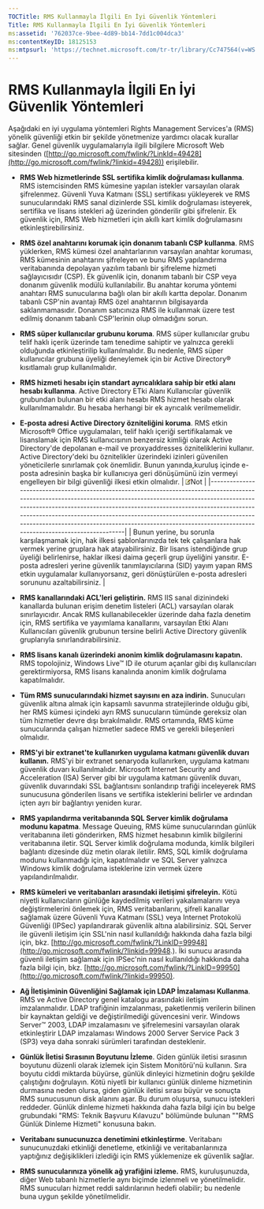 ```yaml
---
TOCTitle: RMS Kullanmayla İlgili En İyi Güvenlik Yöntemleri
Title: RMS Kullanmayla İlgili En İyi Güvenlik Yöntemleri
ms:assetid: '762037ce-9bee-4d89-bb14-7dd1c004dca3'
ms:contentKeyID: 18125153
ms:mtpsurl: 'https://technet.microsoft.com/tr-tr/library/Cc747564(v=WS.10)'
---
```


RMS Kullanmayla İlgili En İyi Güvenlik Yöntemleri
=================================================

Aşağıdaki en iyi uygulama yöntemleri Rights Management Services'a (RMS) yönelik güvenliği etkin bir şekilde yönetmenize yardımcı olacak kurallar sağlar. Genel güvenlik uygulamalarıyla ilgili bilgilere Microsoft Web sitesinden ([http://go.microsoft.com/fwlink/?LinkId=49428](http://go.microsoft.com/fwlink/?linkid=49428)) erişilebilir.

-   **RMS Web hizmetlerinde SSL sertifika kimlik doğrulaması kullanma**. RMS istemcisinden RMS kümesine yapılan istekler varsayılan olarak şifrelenmez. Güvenli Yuva Katmanı (SSL) sertifikası yükleyerek ve RMS sunucularındaki RMS sanal dizinlerde SSL kimlik doğrulaması isteyerek, sertifika ve lisans istekleri ağ üzerinden gönderilir gibi şifrelenir. Ek güvenlik için, RMS Web hizmetleri için akıllı kart kimlik doğrulamasını etkinleştirebilirsiniz.
-   **RMS özel anahtarını korumak için donanım tabanlı CSP kullanma**. RMS yüklerken, RMS kümesi özel anahtarlarının varsayılan anahtar koruması, RMS kümesinin anahtarını şifreleyen ve bunu RMS yapılandırma veritabanında depolayan yazılım tabanlı bir şifreleme hizmeti sağlayıcısıdır (CSP). Ek güvenlik için, donanım tabanlı bir CSP veya donanım güvenlik modülü kullanılabilir. Bu anahtar koruma yöntemi anahtarı RMS sunucularına bağlı olan bir akıllı kartta depolar. Donanım tabanlı CSP'nin avantajı RMS özel anahtarının bilgisayarda saklanmamasıdır. Donanım satıcınıza RMS ile kullanmak üzere test edilmiş donanım tabanlı CSP'lerinin olup olmadığını sorun.
-   **RMS süper kullanıcılar grubunu koruma**. RMS süper kullanıcılar grubu telif haklı içerik üzerinde tam tenedime sahiptir ve yalnızca gerekli olduğunda etkinleştirilip kullanılmalıdır. Bu nedenle, RMS süper kullanıcılar grubuna üyeliği deneylemek için bir Active Directory® kısıtlamalı grup kullanılmalıdır.
-   **RMS hizmeti hesabı için standart ayrıcalıklara sahip bir etki alanı hesabı kullanma**. Active Directory ETki Alanı Kullanıcılar güvenlik grubundan bulunan bir etki alanı hesabı RMS hizmet hesabı olarak kullanılmamalıdır. Bu hesaba herhangi bir ek ayrıcalık verilmemelidir.
-   **E-posta adresi Active Directory özniteliğini koruma**. RMS etkin Microsoft® Office uygulamaları, telif haklı içeriği sertifikalamak ve lisanslamak için RMS kullanıcısının benzersiz kimliği olarak Active Directory'de depolanan e-mail ve proxyaddresses özniteliklerini kullanır. Active Directory'deki bu öznitelikler üzerindeki izinleri güvenilen yöneticilerle sınırlamak çok önemlidir. Bunun yanında,kuruluş içinde e-posta adresinin başka bir kullanıcıya geri dönüşümünü izin vermeyi engelleyen bir bilgi güvenliği ilkesi etkin olmalıdır.
    | ![](images/Cc747564.note(WS.10).gif)Not                                                                                                                                                                                                                                                                                                                                                            |
    |---------------------------------------------------------------------------------------------------------------------------------------------------------------------------------------------------------------------------------------------------------------------------------------------------------------------------------------------------------------------------------------------------------------------------------|
    | Bunun yerine, bu sorunla karşılaşmamak için, hak ilkesi şablonlarınızda tek tek çalışanlara hak vermek yerine gruplara hak atayabilirsiniz. Bir lisans istendiğinde grup üyeliği belirlenirse, haklar ilkesi daima geçerli grup üyeliğini yansıtır. E-posta adresleri yerine güvenlik tanımlayıcılarına (SID) yayım yapan RMS etkin uygulamalar kullanıyorsanız, geri dönüştürülen e-posta adresleri sorununu azaltabilirsiniz. |

-   **RMS kanallarındaki ACL'leri geliştirin.** RMS IIS sanal dizinindeki kanallarda bulunan erişim denetim listeleri (ACL) varsayılan olarak sınırlayıcıdır. Ancak RMS kullanabilecekler üzerinde daha fazla denetim için, RMS sertifika ve yayımlama kanallarını, varsayılan Etki Alanı Kullanıcıları güvenlik grubunun tersine belirli Active Directory güvenlik gruplarıyla sınırlandırabilirsiniz.
-   **RMS lisans kanalı üzerindeki anonim kimlik doğrulamasını kapatın.** RMS topolojiniz, Windows Live™ ID ile oturum açanlar gibi dış kullanıcıları gerektirmiyorsa, RMS lisans kanalında anonim kimlik doğrulama kapatılmalıdır.
-   **Tüm RMS sunucularındaki hizmet sayısını en aza indirin.** Sunucuları güvenlik altına almak için kapsamlı savunma stratejilerinde olduğu gibi, her RMS kümesi içindeki ayrı RMS sunucuların tümünde gereksiz olan tüm hizmetler devre dışı bırakılmalıdır. RMS ortamında, RMS küme sunucularında çalışan hizmetler sadece RMS ve gerekli bileşenleri olmalıdır.
-   **RMS'yi bir extranet'te kullanırken uygulama katmanı güvenlik duvarı kullanın.** RMS'yi bir extranet senaryoda kullanırken, uygulama katmanı güvenlik duvarı kullanılmalıdır. Microsoft Internet Security and Acceleration (ISA) Server gibi bir uygulama katmanı güvenlik duvarı, güvenlik duvarındaki SSL bağlantısını sonlandırıp trafiği inceleyerek RMS sunucusuna gönderilen lisans ve sertifika isteklerini belirler ve ardından içten ayrı bir bağlantıyı yeniden kurar.
-   **RMS yapılandırma veritabanında SQL Server kimlik doğrulama modunu kapatma**. Message Queuing, RMS küme sunucularından günlük veritabanına ileti gönderirken, RMS hizmet hesabının kimlik bilgilerini veritabanına iletir. SQL Server kimlik doğrulama modunda, kimlik bilgileri bağlantı dizesinde düz metin olarak iletilir. RMS, SQL kimlik doğrulama modunu kullanmadığı için, kapatılmalıdır ve SQL Server yalnızca Windows kimlik doğrulama isteklerine izin vermek üzere yapılandırılmalıdır.
-   **RMS kümeleri ve veritabanları arasındaki iletişimi şifreleyin.** Kötü niyetli kullanıcıların günlüğe kaydedilmiş verileri yakalamalarını veya değiştirmelerini önlemek için, RMS veritabanlarını, şifreli kanallar sağlamak üzere Güvenli Yuva Katmanı (SSL) veya Internet Protokolü Güvenliği (IPSec) yapılandırarak güvenlik altına alabilirsiniz. SQL Server ile güvenli iletişim için SSL'nin nasıl kullanıldığı hakkında daha fazla bilgi için, bkz. [http://go.microsoft.com/fwlink/?LinkID=99948](http://go.microsoft.com/fwlink/?linkid=99948.). İki sunucu arasında güvenli iletişim sağlamak için IPSec'nin nasıl kullanıldığı hakkında daha fazla bilgi için, bkz. [http://go.microsoft.com/fwlink/?LinkID=99950](http://go.microsoft.com/fwlink/?linkid=99950).
-   **Ağ İletişiminin Güvenliğini Sağlamak için LDAP İmzalaması Kullanma**. RMS ve Active Directory genel katalogu arasındaki iletişim imzalanmalıdır. LDAP trafiğinin imzalanması, paketlenmiş verilerin bilinen bir kaynaktan geldiği ve değiştirilmediği güvencesini verir. Windows Server™ 2003, LDAP imzalamasını ve şifrelemesini varsayılan olarak etkinleştirir LDAP imzalaması Windows 2000 Server Service Pack 3 (SP3) veya daha sonraki sürümleri tarafından desteklenir.
-   **Günlük İletisi Sırasının Boyutunu İzleme**. Giden günlük iletisi sırasının boyutunu düzenli olarak izlemek için Sistem Monitörü'nü kullanın. Sıra boyutu ciddi miktarda büyürse, günlük dinleyici hizmetinin doğru şekilde çalıştığını doğrulayın. Kötü niyetli bir kullanıcı günlük dinleme hizmetinin durmasına neden olursa, giden günlük iletisi sırası büyür ve sonuçta RMS sunucusunun disk alanını aşar. Bu durum oluşursa, sunucu istekleri reddeder. Günlük dinleme hizmeti hakkında daha fazla bilgi için bu belge grubundaki "RMS: Teknik Başvuru Kılavuzu" bölümünde bulunan ""RMS Günlük Dinleme Hizmeti" konusuna bakın.
-   **Veritabanı sunucunuzca denetimini etkinleştirme**. Veritabanı sunucunuzdaki etkinliği denetleme, etkinliği ve veritabanlarınıza yaptığınız değişiklikleri izlediği için RMS yüklemenize ek güvenlik sağlar.
-   **RMS sunucularınıza yönelik ağ yrafiğini izleme.** RMS, kuruluşunuzda, diğer Web tabanlı hizmetlerle aynı biçimde izlenmeli ve yönetilmelidir. RMS sunucuları hizmet reddi saldırılarının hedefi olabilir; bu nedenle buna uygun şekilde yönetilmelidir.
